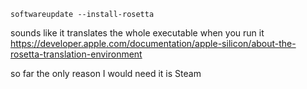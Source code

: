 `softwareupdate --install-rosetta`

sounds like it translates the whole executable when you run it
https://developer.apple.com/documentation/apple-silicon/about-the-rosetta-translation-environment

so far the only reason I would need it is Steam